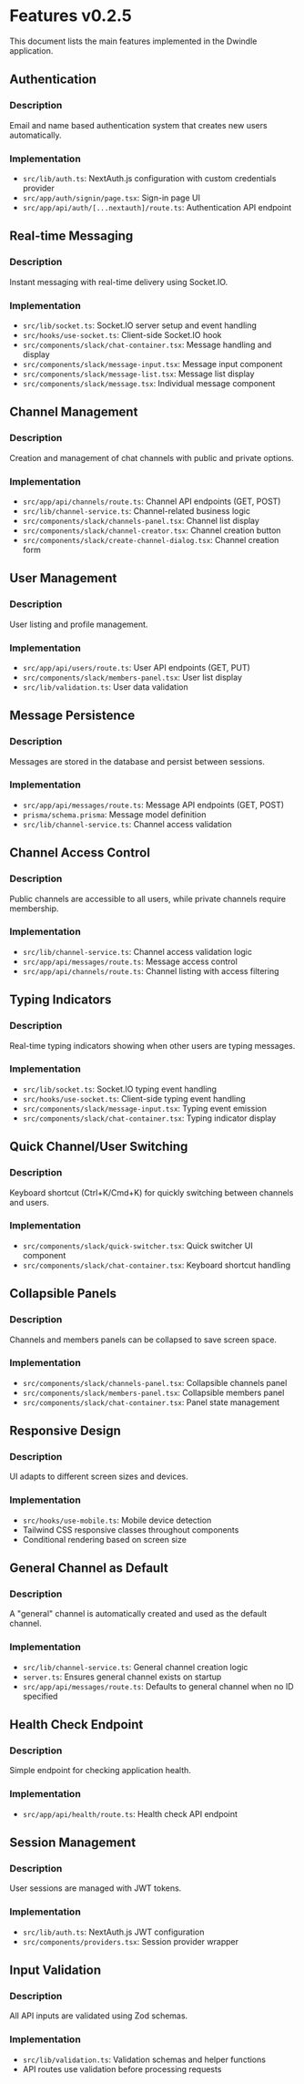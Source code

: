 # Features v0.2.5

This document lists the main features implemented in the Dwindle application.

## Authentication

### Description
Email and name based authentication system that creates new users automatically.

### Implementation
- `src/lib/auth.ts`: NextAuth.js configuration with custom credentials provider
- `src/app/auth/signin/page.tsx`: Sign-in page UI
- `src/app/api/auth/[...nextauth]/route.ts`: Authentication API endpoint

## Real-time Messaging

### Description
Instant messaging with real-time delivery using Socket.IO.

### Implementation
- `src/lib/socket.ts`: Socket.IO server setup and event handling
- `src/hooks/use-socket.ts`: Client-side Socket.IO hook
- `src/components/slack/chat-container.tsx`: Message handling and display
- `src/components/slack/message-input.tsx`: Message input component
- `src/components/slack/message-list.tsx`: Message list display
- `src/components/slack/message.tsx`: Individual message component

## Channel Management

### Description
Creation and management of chat channels with public and private options.

### Implementation
- `src/app/api/channels/route.ts`: Channel API endpoints (GET, POST)
- `src/lib/channel-service.ts`: Channel-related business logic
- `src/components/slack/channels-panel.tsx`: Channel list display
- `src/components/slack/channel-creator.tsx`: Channel creation button
- `src/components/slack/create-channel-dialog.tsx`: Channel creation form

## User Management

### Description
User listing and profile management.

### Implementation
- `src/app/api/users/route.ts`: User API endpoints (GET, PUT)
- `src/components/slack/members-panel.tsx`: User list display
- `src/lib/validation.ts`: User data validation

## Message Persistence

### Description
Messages are stored in the database and persist between sessions.

### Implementation
- `src/app/api/messages/route.ts`: Message API endpoints (GET, POST)
- `prisma/schema.prisma`: Message model definition
- `src/lib/channel-service.ts`: Channel access validation

## Channel Access Control

### Description
Public channels are accessible to all users, while private channels require membership.

### Implementation
- `src/lib/channel-service.ts`: Channel access validation logic
- `src/app/api/messages/route.ts`: Message access control
- `src/app/api/channels/route.ts`: Channel listing with access filtering

## Typing Indicators

### Description
Real-time typing indicators showing when other users are typing messages.

### Implementation
- `src/lib/socket.ts`: Socket.IO typing event handling
- `src/hooks/use-socket.ts`: Client-side typing event handling
- `src/components/slack/message-input.tsx`: Typing event emission
- `src/components/slack/chat-container.tsx`: Typing indicator display

## Quick Channel/User Switching

### Description
Keyboard shortcut (Ctrl+K/Cmd+K) for quickly switching between channels and users.

### Implementation
- `src/components/slack/quick-switcher.tsx`: Quick switcher UI component
- `src/components/slack/chat-container.tsx`: Keyboard shortcut handling

## Collapsible Panels

### Description
Channels and members panels can be collapsed to save screen space.

### Implementation
- `src/components/slack/channels-panel.tsx`: Collapsible channels panel
- `src/components/slack/members-panel.tsx`: Collapsible members panel
- `src/components/slack/chat-container.tsx`: Panel state management

## Responsive Design

### Description
UI adapts to different screen sizes and devices.

### Implementation
- `src/hooks/use-mobile.ts`: Mobile device detection
- Tailwind CSS responsive classes throughout components
- Conditional rendering based on screen size

## General Channel as Default

### Description
A "general" channel is automatically created and used as the default channel.

### Implementation
- `src/lib/channel-service.ts`: General channel creation logic
- `server.ts`: Ensures general channel exists on startup
- `src/app/api/messages/route.ts`: Defaults to general channel when no ID specified

## Health Check Endpoint

### Description
Simple endpoint for checking application health.

### Implementation
- `src/app/api/health/route.ts`: Health check API endpoint

## Session Management

### Description
User sessions are managed with JWT tokens.

### Implementation
- `src/lib/auth.ts`: NextAuth.js JWT configuration
- `src/components/providers.tsx`: Session provider wrapper

## Input Validation

### Description
All API inputs are validated using Zod schemas.

### Implementation
- `src/lib/validation.ts`: Validation schemas and helper functions
- API routes use validation before processing requests